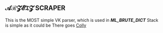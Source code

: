 ## 𝒜ℛ𝓩𝓔𝔗𝓩 SCRAPER
This is the MOST simple VK parser, which is used in ***ML_BRUTE_DICT***
Stack is simple as it could be
There goes [Colly](https://github.com/gocolly/colly?ysclid=lzb3seam91708012348)
